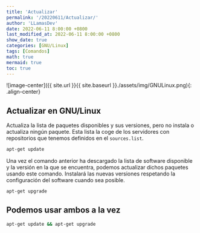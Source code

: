 ```yaml
---
title: 'Actualizar'
permalink: '/20220611/Actualizar/'
author: 'LLamasDev'
date: 2022-06-11 8:00:00 +0800
last_modified_at: 2022-06-11 8:00:00 +0800
show_date: true
categories: [GNU/Linux]
tags: [Comandos]
math: true
mermaid: true
toc: true
---
```


![image-center]({{ site.url }}{{ site.baseurl }}./assets/img/GNULinux.png){: .align-center}

## Actualizar en GNU/Linux

Actualiza la lista de paquetes disponibles y sus versiones, pero no instala o actualiza ningún paquete. Esta lista la coge de los servidores con repositorios que tenemos definidos en el `sources.list`.
```bash
apt-get update
```

Una vez el comando anterior ha descargado la lista de software disponible y la versión en la que se encuentra, podemos actualizar dichos paquetes usando este comando. Instalará las nuevas versiones respetando la configuración del software cuando sea posible.
```bash
apt-get upgrade
```

## Podemos usar ambos a la vez

```bash
apt-get update && apt-get upgrade
```